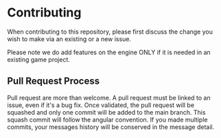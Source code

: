 # Contributing
When contributing to this repository, please first discuss the change you wish to make via an existing or a new issue.

Please note we do add features on the engine ONLY if it is needed in an existing game project.

## Pull Request Process
Pull request are more than welcome. A pull request must be linked to an issue, even if it's a bug fix. Once validated, the pull request will be squashed and only one commit will be added to the main branch. This squash commit will follow the angular convention. 
If you made multiple commits, your messages history will be conserved in the message detail. 